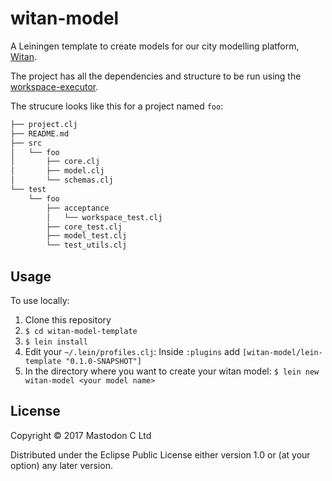 # witan-model

A Leiningen template to create models for our city modelling platform, [Witan](http://www.mastodonc.com/products/witan/).

The project has all the dependencies and structure to be run using the [workspace-executor](https://github.com/MastodonC/witan.workspace-executor/).

The strucure looks like this for a project named `foo`:
```Bash
├── project.clj
├── README.md
├── src
│   └── foo
│       ├── core.clj
│       ├── model.clj
│       └── schemas.clj
└── test
    └── foo
        ├── acceptance
        │   └── workspace_test.clj
        ├── core_test.clj
        ├── model_test.clj
        └── test_utils.clj
```
## Usage

To use locally:

1) Clone this repository
2) `$ cd witan-model-template`
3) `$ lein install`
4) Edit your `~/.lein/profiles.clj`:
Inside `:plugins` add `[witan-model/lein-template "0.1.0-SNAPSHOT"]`
5) In the directory where you want to create your witan model:
`$ lein new witan-model <your model name>`

## License

Copyright © 2017 Mastodon C Ltd

Distributed under the Eclipse Public License either version 1.0 or (at
your option) any later version.
